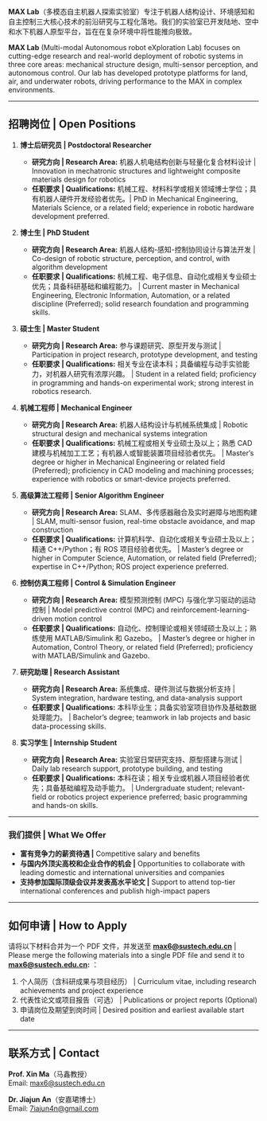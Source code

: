 **MAX Lab**（多模态自主机器人探索实验室）专注于机器人结构设计、环境感知和自主控制三大核心技术的前沿研究与工程化落地。我们的实验室已开发陆地、空中和水下机器人原型平台，旨在在复杂环境中将性能推向极致。

**MAX Lab** (Multi-modal Autonomous robot eXploration Lab) focuses on cutting-edge research and real-world deployment of robotic systems in three core areas: mechanical structure design, multi-sensor perception, and autonomous control. Our lab has developed prototype platforms for land, air, and underwater robots, driving performance to the MAX in complex environments.

---

## 招聘岗位 | Open Positions



1. **博士后研究员 | Postdoctoral Researcher**  
   - **研究方向 | Research Area:** 机器人机电结构创新与轻量化复合材料设计 | Innovation in mechatronic structures and lightweight composite materials design for robotics
   - **任职要求 | Qualifications:** 机械工程、材料科学或相关领域博士学位；具有机器人硬件开发经验者优先。| PhD in Mechanical Engineering, Materials Science, or a related field; experience in robotic hardware development preferred.

2. **博士生 | PhD Student**  
   - **研究方向 | Research Area:** 机器人结构-感知-控制协同设计与算法开发 | Co-design of robotic structure, perception, and control, with algorithm development
   - **任职要求 | Qualifications:** 机械工程、电子信息、自动化或相关专业硕士优先；具备科研基础和编程能力。 | Current master in Mechanical Engineering, Electronic Information, Automation, or a related discipline (Preferred); solid research foundation and programming skills.

3. **硕士生 | Master Student**  
   - **研究方向 | Research Area:** 参与课题研究、原型开发与测试 | Participation in project research, prototype development, and testing
   - **任职要求 | Qualifications:** 相关专业在读本科；具备编程与动手实验能力，对机器人研究有浓厚兴趣。 | Student in a related field; proficiency in programming and hands-on experimental work; strong interest in robotics research.

4. **机械工程师 | Mechanical Engineer**  
   - **研究方向 | Research Area:** 机器人结构设计与机械系统集成 | Robotic structural design and mechanical systems integration
   - **任职要求 | Qualifications:** 机械工程或相关专业硕士及以上；熟悉 CAD 建模与机械加工工艺；有机器人或智能装置项目经验者优先。 | Master’s degree or higher in Mechanical Engineering or related field (Preferred); proficiency in CAD modeling and machining processes; experience with robotics or smart-device projects preferred.

5. **高级算法工程师 | Senior Algorithm Engineer**  
   - **研究方向 | Research Area:** SLAM、多传感器融合及实时避障与地图构建 | SLAM, multi-sensor fusion, real-time obstacle avoidance, and map construction
   - **任职要求 | Qualifications:** 计算机科学、自动化或相关专业硕士及以上；精通 C++/Python；有 ROS 项目经验者优先。 | Master’s degree or higher in Computer Science, Automation, or related field  (Preferred); expertise in C++/Python; ROS project experience preferred.

6. **控制仿真工程师 | Control & Simulation Engineer**  
   - **研究方向 | Research Area:** 模型预测控制 (MPC) 与强化学习驱动的运动控制 | Model predictive control (MPC) and reinforcement-learning-driven motion control
   - **任职要求 | Qualifications:** 自动化、控制理论或相关领域硕士及以上；熟练使用 MATLAB/Simulink 和 Gazebo。 | Master’s degree or higher in Automation, Control Theory, or related field  (Preferred); proficiency with MATLAB/Simulink and Gazebo.

7. **研究助理 | Research Assistant**  
   - **研究方向 | Research Area:** 系统集成、硬件测试与数据分析支持 | System integration, hardware testing, and data-analysis support
   - **任职要求 | Qualifications:** 本科毕业生；具备实验室项目协作及基础数据处理能力。 | Bachelor’s degree; teamwork in lab projects and basic data-processing skills.

8. **实习学生 | Internship Student**  
   - **研究方向 | Research Area:** 实验室日常研究支持、原型搭建与测试 | Daily lab research support, prototype building, and testing
   - **任职要求 | Qualifications:** 本科在读；相关专业或机器人项目经验者优先；具备基础编程及动手能力。 | Undergraduate student; relevant-field or robotics project experience preferred; basic programming and hands-on skills.

---

### 我们提供 | What We Offer
- **富有竞争力的薪资待遇 |** Competitive salary and benefits  
- **与国内外顶尖高校和企业合作的机会 |** Opportunities to collaborate with leading domestic and international universities and companies  
- **支持参加国际顶级会议并发表高水平论文 |** Support to attend top-tier international conferences and publish high-impact papers  


---

## 如何申请 | How to Apply
请将以下材料合并为一个 PDF 文件，并发送至 **max6@sustech.edu.cn** | Please merge the following materials into a single PDF file and send it to **max6@sustech.edu.cn:**  ：  
1. 个人简历（含科研成果与项目经历） | Curriculum vitae, including research achievements and project experience  
2. 代表性论文或项目报告（可选） | Publications or project reports (Optional)  
3. 申请岗位及期望到岗时间 | Desired position and earliest available start date  

---

## 联系方式 | Contact
**Prof. Xin Ma**（马鑫教授）  
Email: max6@sustech.edu.cn   

**Dr. Jiajun An**（安嘉珺博士）  
Email: 7iajun4n@gmail.com 